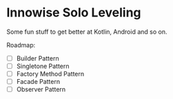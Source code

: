 # Innowise Solo Leveling
Some fun stuff to get better at Kotlin, Android and so on.

Roadmap:
 - [ ] Builder Pattern
 - [ ] Singletone Pattern
 - [ ] Factory Method Pattern
 - [ ] Facade Pattern
 - [ ] Observer Pattern
